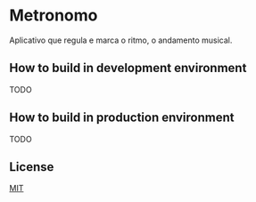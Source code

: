 # Metronomo

Aplicativo que regula e marca o ritmo, o andamento musical.

## How to build in development environment

TODO

## How to build in production environment

TODO

## License

[MIT](LICENSE)
